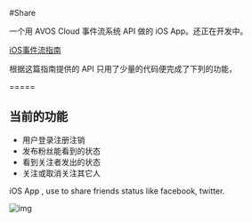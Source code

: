 #Share

一个用 AVOS Cloud 事件流系统 API 做的 iOS App。还正在开发中。

[iOS事件流指南](https://cn.avoscloud.com/docs/status_system.html#ios-sdk中的使用方法)

根据这篇指南提供的 API 只用了少量的代码便完成了下列的功能，

=====

## 当前的功能
* 用户登录注册注销
* 发布粉丝能看到的状态
* 看到关注者发出的状态
* 关注或取消关注其它人


iOS App , use to share friends status like facebook, twitter.

![img](https://github.com/lzwjava/Share/blob/master/readme/screenshot.png)
